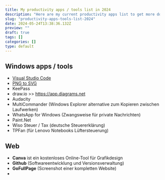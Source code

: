 ```yaml
---
title: My productivity apps / tools list in 2024
description: "Here are my current productivity apps list to get more done."
slug: "productivity-apps-tools-list-2024"
date: 2024-05-24T13:38:36.132Z
preview: ""
draft: true
tags: []
categories: []
type: default
---
```


## Windows apps / tools

- [Visual Studio Code](https://code.visualstudio.com)
- [PNG to SVG](https://www.microsoft.com/store/productId/9PFK7JFT951V?ocid=pdpshare) 
- KeePass 
- draw.io >> https://app.diagrams.net
- Audacity
- MultiCommander (Windows Explorer alternative zum Kopieren zwischen Laufwerken)
- WhatsApp for Windows (Zwangsweise für private Nachrichten)
- Paint.Net 
- Wiso Steuer / Tax (deutsche Steuererklärung)
- TPFan (für Lenovo Notebooks Lüftersteuerung)

## Web

- **Canva** ist ein kostenloses Online-Tool für Grafikdesign
- **Github** (Softwareentwicklung und Versionsverwaltung)
- **GoFullPage** (Screenshot einer kompletten Website)
- 



